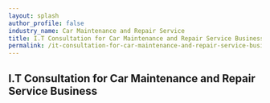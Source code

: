 ```yaml
---
layout: splash 
author_profile: false 
industry_name: Car Maintenance and Repair Service
title: I.T Consultation for Car Maintenance and Repair Service Business
permalink: /it-consultation-for-car-maintenance-and-repair-service-business
---
```


## I.T Consultation for Car Maintenance and Repair Service Business